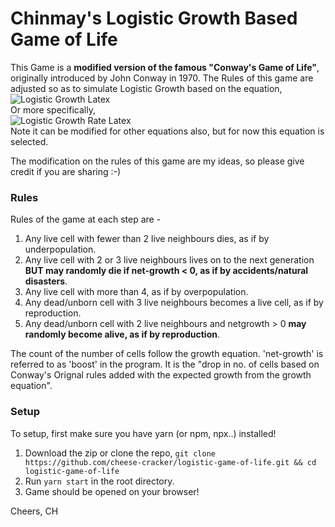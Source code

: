 # Chinmay's Logistic Growth Based Game of Life

This Game is a **modified version of the famous "Conway's Game of Life"**, originally introduced by John Conway in 1970. The Rules of this game are adjusted so as to simulate Logistic Growth based on the equation,<br>
![Logistic Growth Latex](https://user-images.githubusercontent.com/30256734/63094773-e4ffc100-bf86-11e9-81c0-8ffa2e7490a3.png)<br>
Or more specifically,<br>
![Logistic Growth Rate Latex](https://user-images.githubusercontent.com/30256734/63094254-7706ca00-bf85-11e9-853c-23bbb4b52bda.png)<br>
Note it can be modified for other equations also, but for now this equation is selected.

The modification on the rules of this game are my ideas, so please give credit if you are sharing :-)

### Rules

Rules of the game at each step are -
1. Any live cell with fewer than 2 live neighbours dies, as if by underpopulation.
2. Any live cell with 2 or 3 live neighbours lives on to the next generation **BUT may randomly die if net-growth < 0, as if by accidents/natural disasters**.
3. Any live cell with more than 4, as if by overpopulation.
4. Any dead/unborn cell with 3 live neighbours becomes a live cell, as if by reproduction.
5. Any dead/unborn cell with 2 live neighbours and netgrowth > 0 **may randomly become alive, as if by reproduction**.

The count of the number of cells follow the growth equation.
'net-growth' is referred to as 'boost' in the program.
It is the "drop in no. of cells based on Conway's Orignal rules added with the expected growth from the growth equation".


### Setup

To setup, first make sure you have yarn (or npm, npx..) installed!
1. Download the zip or clone the repo, `git clone https://github.com/cheese-cracker/logistic-game-of-life.git && cd logistic-game-of-life`
2. Run `yarn start` in the root directory.
3. Game should be opened on your browser!

Cheers, CH
